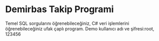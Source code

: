 # Demirbas Takip Programi

Temel SQL sorgularını öğrenebileceğiniz, C# veri işlemlerini öğrenebileceğiniz ufak çaplı program.
Demo kullanıcı adı ve şifresi:root, 123456
